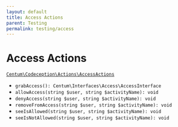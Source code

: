 ```yaml
---
layout: default
title: Access Actions
parent: Testing
permalink: testing/access
---
```




# Access Actions

[`Centum\Codeception\Actions\AccessActions`](https://github.com/SidRoberts/centum/blob/development/src/Codeception/Actions/AccessActions.php)

- `grabAccess(): Centum\Interfaces\Access\AccessInterface`
- `allowAccess(string $user, string $activityName): void`
- `denyAccess(string $user, string $activityName): void`
- `removeFromAccess(string $user, string $activityName): void`
- `seeIsAllowed(string $user, string $activityName): void`
- `seeIsNotAllowed(string $user, string $activityName): void`
